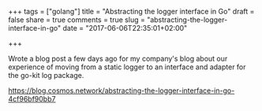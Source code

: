 +++
tags = ["golang"]
title = "Abstracting the logger interface in Go"
draft = false
share = true
comments = true
slug = "abstracting-the-logger-interface-in-go"
date = "2017-06-06T22:35:01+02:00"

+++

Wrote a blog post a few days ago for my company's blog about our experience of
moving from a static logger to an interface and adapter for the go-kit log
package.

https://blog.cosmos.network/abstracting-the-logger-interface-in-go-4cf96bf90bb7
